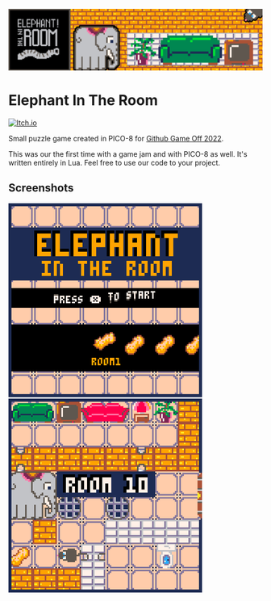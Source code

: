 ![banner](./assets/banner-github.png)
# Elephant In The Room
[![Itch.io](https://img.shields.io/badge/Itch-%23FF0B34.svg?style=for-the-badge&logo=Itch.io&logoColor=white)](https://zahkros.itch.io/elephant-in-the-room)

Small puzzle game created in PICO-8 for [Github Game Off 2022](https://itch.io/jam/game-off-2022). 

This was our the first time with a game jam and with PICO-8 as well. It's written entirely in Lua. Feel free to use our code to your project.

## Screenshots
![Alt text](./assets/screenshot(4).png)
![Alt text](./assets/screenshot(1).png)
